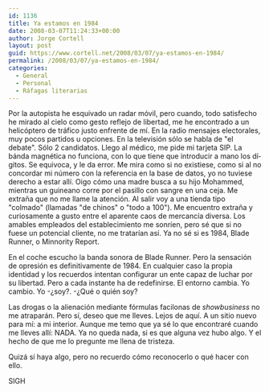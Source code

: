 ```yaml
---
id: 1136
title: Ya estamos en 1984
date: 2008-03-07T11:24:33+00:00
author: Jorge Cortell
layout: post
guid: https://www.cortell.net/2008/03/07/ya-estamos-en-1984/
permalink: /2008/03/07/ya-estamos-en-1984/
categories:
  - General
  - Personal
  - Ráfagas literarias
---
```

Por la autopista he esquivado un radar móvil, pero cuando, todo satisfecho he mirado al cielo como gesto reflejo de libertad, me he encontrado a un helicóptero de tráfico justo enfrente de mí­. En la radio mensajes electorales, muy pocos partidos u opciones. En la televisión sólo se habla de "el debate". Sólo 2 candidatos. Llego al médico, me pide mi tarjeta SIP. La bánda magnética no funciona, con lo que tiene que introducir a mano los dí­gitos. Se equivoca, y le da error. Me mira como si no existiese, como si al no concordar mi número con la referencia en la base de datos, yo no tuviese derecho a estar allí­. Oigo cómo una madre busca a su hijo Mohammed, mientras un guineano corre por el pasillo con sangre en una ceja. Me extraña que no me llame la atención. Al salir voy a una tienda tipo "colmado" (llamadas "de chinos" o "todo a 100"). Me encuentro extraña y curiosamente a gusto entre el aparente caos de mercancí­a diversa. Los amables empleados del establecimiento me sonrí­en, pero sé que si no fuese un potencial cliente, no me tratarí­an así­. Ya no sé si es 1984, Blade Runner, o Minnority Report.

En el coche escucho la banda sonora de Blade Runner. Pero la sensación de opresión es definitivamente de 1984. En cualquier caso la propia identidad y los recuerdos intentan configurar un ente capaz de luchar por su libertad. Pero a cada instante ha de redefinirse. El entorno cambia. Yo cambio. Yo -¿soy?. -¿Qué o quién soy?

Las drogas o la alienación mediante fórmulas facilonas de _showbusiness_ no me atraparán. Pero sí­, deseo que me lleves. Lejos de aquí­. A un sitio nuevo para mí­: a mi interior. Aunque me temo que ya sé lo que encontraré cuando me lleves allí­: NADA. Ya no queda nada, si es que alguna vez hubo algo. Y el hecho de que me lo pregunte me llena de tristeza.

Quizá sí­ haya algo, pero no recuerdo cómo reconocerlo o qué hacer con ello.

SIGH